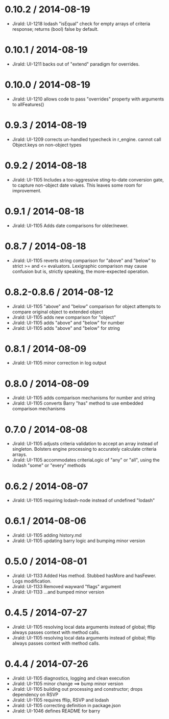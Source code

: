 0.10.2 / 2014-08-19
========================
 * JiraId: UI-1218 lodash "isEqual" check for empty arrays of criteria response; returns (bool) false by default.

0.10.1 / 2014-08-19
========================
 * JiraId: UI-1211 backs out of "extend" paradigm for overrides.

0.10.0 / 2014-08-19
========================
 * JiraId: UI-1210 allows code to pass "overrides" property with arguments to allFeatures()

0.9.3 / 2014-08-19
========================
 * JiraId: UI-1209 corrects un-handled typecheck in r_engine.  cannot call Object.keys on non-object types
 
 0.9.2 / 2014-08-18
========================
 * JiraId: UI-1105 Includes a too-aggressive sting-to-date conversion gate, to capture non-object date values.  This leaves some room for improvement.
 
 0.9.1 / 2014-08-18
========================
 * JiraId: UI-1105 Adds date comparisons for older/newer.

0.8.7 / 2014-08-18
========================
 * JiraId: UI-1105 reverts string comparison for "above" and "below" to strict >= and <= evaluators.  Lexigraphic comparison may cause confusion but is, strictly speaking, the more-expected operation.

0.8.2-0.8.6 / 2014-08-12
========================
 * JiraId: UI-1105 "above" and "below" comparison for object attempts to compare original object to extended object
 * JiraId: UI-1105 adds new comparison for "object"
 * JiraId: UI-1105 adds "above" and "below" for number
 * JiraId: UI-1105 adds "above" and "below" for string

0.8.1 / 2014-08-09
==================
 * JiraId: UI-1105 minor correction in log output
 
0.8.0 / 2014-08-09
==================
 * JiraId: UI-1105 adds comparison mechanisms for number and string
 * JiraId: UI-1105 converts Barry "has" method to use embedded comparison mechanisms

0.7.0 / 2014-08-08
==================
 * JiraId: UI-1105 adjusts criteria validation to accept an array instead of singleton.  Bolsters engine processing to accurately calculate criteria arrays.
 * JiraId: UI-1105 accommodates criteriaLogic of "any" or "all", using the lodash "some" or "every" methods
 

0.6.2 / 2014-08-07
==================
 * JiraId: UI-1105 requiring lodash-node instead of undefined "lodash"

0.6.1 / 2014-08-06
==================
 * JiraId: UI-1105 adding history.md
 * JiraId: UI-1105 updating barry logic and bumping minor version

0.5.0 / 2014-08-01
==================

 * JiraId: UI-1133 Added Has method.  Stubbed hasMore and hasFewer.  Logs modification.
 * JiraId: UI-1133 Removed wayward "flags" argument
 * JiraId: UI-1133 ...and bumped minor version

0.4.5 / 2014-07-27
==================

 * JiraId: UI-1105 resolving local data arguments instead of global; fflip always passes context with method calls.
 * JiraId: UI-1105 resolving local data arguments instead of global; fflip always passes context with method calls.

0.4.4 / 2014-07-26
==================
 * JiraId: UI-1105 diagnostics, logging and clean execution
 * JiraId: UI-1105 minor change ==> bump minor version
 * JiraId: UI-1105 building out processing and constructor; drops dependency on RSVP
 * JiraId: UI-1105 requires fflip, RSVP and lodash
 * JiraId: UI-1105 correcting definition in package.json
 * JiraId: UI-1046 defines README for barry
